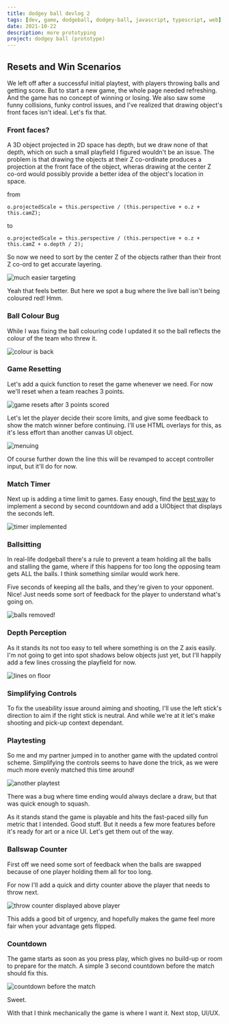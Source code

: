 ```yaml
---
title: dodgey ball devlog 2
tags: [dev, game, dodgeball, dodgey-ball, javascript, typescript, web]
date: 2021-10-22
description: more prototyping
project: dodgey ball (prototype)
---
```


## Resets and Win Scenarios

We left off after a successful initial playtest, with players throwing balls and getting score. But to start a new game, the whole page needed refreshing. And the game has no concept of winning or losing. We also saw some funny collisions, funky control issues, and I've realized that drawing object's front faces isn't ideal. Let's fix that.

### Front faces?
A 3D object projected in 2D space has depth, but we draw none of that depth, which on such a small playfield I figured wouldn't be an issue. The problem is that drawing the objects at their Z co-ordinate produces a projection at the front face of the object, wheras drawing at the center Z co-ord would possibly provide a better idea of the object's location in space.

from

`o.projectedScale = this.perspective / (this.perspective + o.z + this.camZ);`

to

`o.projectedScale = this.perspective / (this.perspective + o.z + this.camZ + o.depth / 2);`

So now we need to sort by the center Z of the objects rather than their front Z co-ord to get accurate layering.

![much easier targeting](/blog/dodgey-ball/img/v-easy-throws.gif)

Yeah that feels better. But here we spot a bug where the live ball isn't being coloured red! Hmm.

### Ball Colour Bug

While I was fixing the ball colouring code I updated it so the ball reflects the colour of the team who threw it.

![colour is back](/blog/dodgey-ball/img/colour-fix.gif)

### Game Resetting

Let's add a quick function to reset the game whenever we need. For now we'll reset when a team reaches 3 points.

![game resets after 3 points scored](/blog/dodgey-ball/img/reset.gif)

Let's let the player decide their score limits, and give some feedback to show the match winner before continuing. I'll use HTML overlays for this, as it's less effort than another canvas UI object.

![menuing](/blog/dodgey-ball/img/menuing.gif)

Of course further down the line this will be revamped to accept controller input, but it'll do for now.

### Match Timer

Next up is adding a time limit to games. Easy enough, find the [best way](https://gist.github.com/jakearchibald/cb03f15670817001b1157e62a076fe95) to implement a second by second countdown and add a UIObject that displays the seconds left.

![timer implemented](/blog/dodgey-ball/img/timer.gif)

### Ballsitting

In real-life dodgeball there's a rule to prevent a team holding all the balls and stalling the game, where if this happens for too long the opposing team gets ALL the balls. I think something similar would work here.

Five seconds of keeping all the balls, and they're given to your opponent. Nice! Just needs some sort of feedback for the player to understand what's going on.

![balls removed!](/blog/dodgey-ball/img/ballswap.gif)

### Depth Perception

As it stands its not too easy to tell where something is on the Z axis easily. I'm not going to get into spot shadows below objects just yet, but I'll happily add a few lines crossing the playfield for now.

![lines on floor](/blog/dodgey-ball/img/floorlines.gif)

### Simplifying Controls

To fix the useability issue around aiming and shooting, I'll use the left stick's direction to aim if the right stick is neutral. And while we're at it let's make shooting and pick-up context dependant.

### Playtesting

So me and my partner jumped in to another game with the updated control scheme. Simplifying the controls seems to have done the trick, as we were much more evenly matched this time around!

![another playtest](/blog/dodgey-ball/img/playtest2-3.gif)

There was a bug where time ending would always declare a draw, but that was quick enough to squash.

As it stands stand the game is playable and hits the fast-paced silly fun metric that I intended. Good stuff. But it needs a few more features before it's ready for art or a nice UI. Let's get them out of the way.

### Ballswap Counter

First off we need some sort of feedback when the balls are swapped because of one player holding them all for too long.

For now I'll add a quick and dirty counter above the player that needs to throw next.

![throw counter displayed above player](/blog/dodgey-ball/img/throw-counter.gif)

This adds a good bit of urgency, and hopefully makes the game feel more fair when your advantage gets flipped.


### Countdown

The game starts as soon as you press play, which gives no build-up or room to prepare for the match. A simple 3 second countdown before the match should fix this.

![countdown before the match](/blog/dodgey-ball/img/countdown.gif)

Sweet.

With that I think mechanically the game is where I want it. Next stop, UI/UX.
